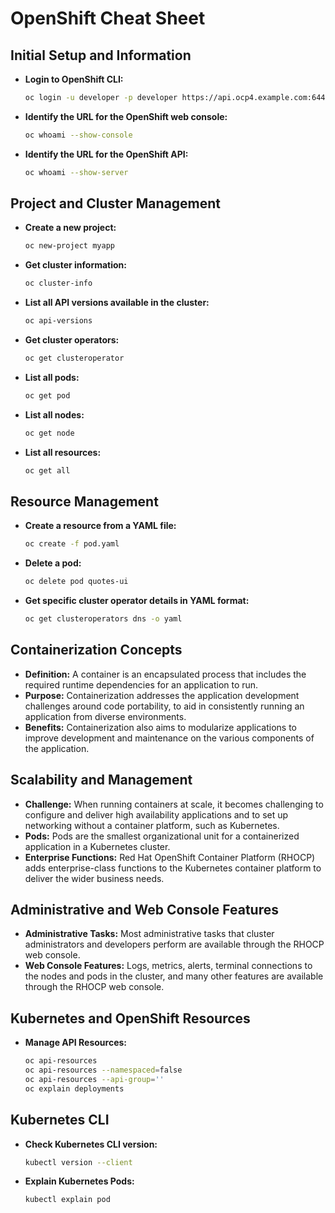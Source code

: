 
# OpenShift Cheat Sheet

## Initial Setup and Information
- **Login to OpenShift CLI:**
  ```bash
  oc login -u developer -p developer https://api.ocp4.example.com:6443
  ```
- **Identify the URL for the OpenShift web console:**
  ```bash
  oc whoami --show-console
  ```
- **Identify the URL for the OpenShift API:**
  ```bash
  oc whoami --show-server
  ```

## Project and Cluster Management
- **Create a new project:**
  ```bash
  oc new-project myapp
  ```
- **Get cluster information:**
  ```bash
  oc cluster-info
  ```
- **List all API versions available in the cluster:**
  ```bash
  oc api-versions
  ```
- **Get cluster operators:**
  ```bash
  oc get clusteroperator
  ```
- **List all pods:**
  ```bash
  oc get pod
  ```
- **List all nodes:**
  ```bash
  oc get node
  ```
- **List all resources:**
  ```bash
  oc get all
  ```

## Resource Management
- **Create a resource from a YAML file:**
  ```bash
  oc create -f pod.yaml
  ```
- **Delete a pod:**
  ```bash
  oc delete pod quotes-ui
  ```
- **Get specific cluster operator details in YAML format:**
  ```bash
  oc get clusteroperators dns -o yaml
  ```

## Containerization Concepts
- **Definition:** A container is an encapsulated process that includes the required runtime dependencies for an application to run.
- **Purpose:** Containerization addresses the application development challenges around code portability, to aid in consistently running an application from diverse environments.
- **Benefits:** Containerization also aims to modularize applications to improve development and maintenance on the various components of the application.

## Scalability and Management
- **Challenge:** When running containers at scale, it becomes challenging to configure and deliver high availability applications and to set up networking without a container platform, such as Kubernetes.
- **Pods:** Pods are the smallest organizational unit for a containerized application in a Kubernetes cluster.
- **Enterprise Functions:** Red Hat OpenShift Container Platform (RHOCP) adds enterprise-class functions to the Kubernetes container platform to deliver the wider business needs.

## Administrative and Web Console Features
- **Administrative Tasks:** Most administrative tasks that cluster administrators and developers perform are available through the RHOCP web console.
- **Web Console Features:** Logs, metrics, alerts, terminal connections to the nodes and pods in the cluster, and many other features are available through the RHOCP web console.

## Kubernetes and OpenShift Resources
- **Manage API Resources:**
  ```bash
  oc api-resources
  oc api-resources --namespaced=false
  oc api-resources --api-group=''
  oc explain deployments
  ```

## Kubernetes CLI
- **Check Kubernetes CLI version:**
  ```bash
  kubectl version --client
  ```
- **Explain Kubernetes Pods:**
  ```bash
  kubectl explain pod
  ```
